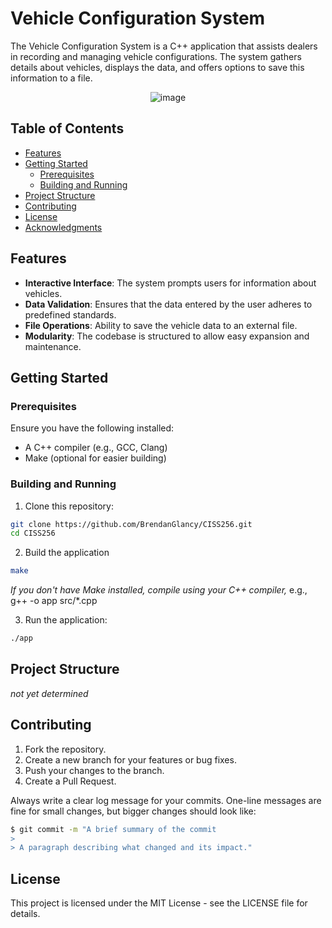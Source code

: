
# Vehicle Configuration System

The Vehicle Configuration System is a C++ application that assists dealers in recording and managing vehicle configurations. The system gathers details about vehicles, displays the data, and offers options to save this information to a file.

<p align="center">
  <img src="https://github.com/BrendanGlancy/CISS256/assets/61941978/3d13fe7f-2d95-4e04-a7ec-ee42a16c8968" alt="image"/>
</p>

## Table of Contents

- [Features](#features)
- [Getting Started](#getting-started)
  - [Prerequisites](#prerequisites)
  - [Building and Running](#building-and-running)
- [Project Structure](#project-structure)
- [Contributing](#contributing)
- [License](#license)
- [Acknowledgments](#acknowledgments)

## Features

- **Interactive Interface**: The system prompts users for information about vehicles.
- **Data Validation**: Ensures that the data entered by the user adheres to predefined standards.
- **File Operations**: Ability to save the vehicle data to an external file.
- **Modularity**: The codebase is structured to allow easy expansion and maintenance.

## Getting Started

### Prerequisites

Ensure you have the following installed:
- A C++ compiler (e.g., GCC, Clang)
- Make (optional for easier building)

### Building and Running

1. Clone this repository:

```bash
git clone https://github.com/BrendanGlancy/CISS256.git
cd CISS256
```

2. Build the application

```bash
make
```

*If you don't have Make installed, compile using your C++ compiler,* e.g., g++ -o app src/*.cpp

3. Run the application:

```bash
./app
```

## Project Structure

*not yet determined*

## Contributing
1. Fork the repository.
2. Create a new branch for your features or bug fixes.
3. Push your changes to the branch.
4. Create a Pull Request.

Always write a clear log message for your commits. One-line messages are fine for small changes, but bigger changes should look like:

```zsh
$ git commit -m "A brief summary of the commit
> 
> A paragraph describing what changed and its impact."
```

## License 

This project is licensed under the MIT License - see the LICENSE file for details.
